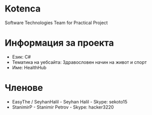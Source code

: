 # Kotenca
Software Technologies Team for Practical Project

# Информация за проекта
* Език: C#
* Тематика на уебсайта: Здравословен начин на живот и спорт
* Име: HealthHub

# Членове
* EasyThe / SeyhanHalil - Seyhan Halil - Skype: sekoto15
* StanimirP - Stanimir Petrov - Skype: hacker3220

